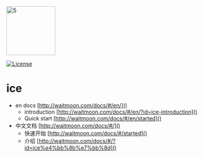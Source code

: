 <img width="128" alt="5" src="https://user-images.githubusercontent.com/33447125/151098049-72aaf8d1-b759-4d84-bf6b-1a2260033582.png">

[![License](https://img.shields.io/badge/license-Apache%202-4EB1BA.svg)](https://www.apache.org/licenses/LICENSE-2.0.html)

# ice

- en docs [http://waitmoon.com/docs/#/en/]()
    - introduction [http://waitmoon.com/docs/#/en/?id=ice-introduction]()
    - Quick start [http://waitmoon.com/docs/#/en/started]()
- 中文文档 [http://waitmoon.com/docs/#/]()
    - 快速开始 [http://waitmoon.com/docs/#/started]()
    - 介绍 [http://waitmoon.com/docs/#/?id=ice%e4%bb%8b%e7%bb%8d]()

